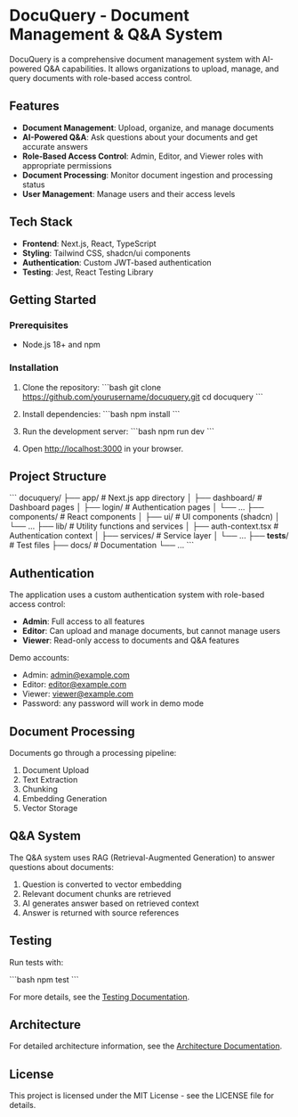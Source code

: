 # DocuQuery - Document Management & Q&A System

DocuQuery is a comprehensive document management system with AI-powered Q&A capabilities. It allows organizations to upload, manage, and query documents with role-based access control.

## Features

- **Document Management**: Upload, organize, and manage documents
- **AI-Powered Q&A**: Ask questions about your documents and get accurate answers
- **Role-Based Access Control**: Admin, Editor, and Viewer roles with appropriate permissions
- **Document Processing**: Monitor document ingestion and processing status
- **User Management**: Manage users and their access levels

## Tech Stack

- **Frontend**: Next.js, React, TypeScript
- **Styling**: Tailwind CSS, shadcn/ui components
- **Authentication**: Custom JWT-based authentication
- **Testing**: Jest, React Testing Library

## Getting Started

### Prerequisites

- Node.js 18+ and npm

### Installation

1. Clone the repository:
\`\`\`bash
git clone https://github.com/yourusername/docuquery.git
cd docuquery
\`\`\`

2. Install dependencies:
\`\`\`bash
npm install
\`\`\`

3. Run the development server:
\`\`\`bash
npm run dev
\`\`\`

4. Open [http://localhost:3000](http://localhost:3000) in your browser.

## Project Structure

\`\`\`
docuquery/
├── app/                  # Next.js app directory
│   ├── dashboard/        # Dashboard pages
│   ├── login/            # Authentication pages
│   └── ...
├── components/           # React components
│   ├── ui/               # UI components (shadcn)
│   └── ...
├── lib/                  # Utility functions and services
│   ├── auth-context.tsx  # Authentication context
│   ├── services/         # Service layer
│   └── ...
├── __tests__/            # Test files
├── docs/                 # Documentation
└── ...
\`\`\`

## Authentication

The application uses a custom authentication system with role-based access control:

- **Admin**: Full access to all features
- **Editor**: Can upload and manage documents, but cannot manage users
- **Viewer**: Read-only access to documents and Q&A features

Demo accounts:
- Admin: admin@example.com
- Editor: editor@example.com
- Viewer: viewer@example.com
- Password: any password will work in demo mode

## Document Processing

Documents go through a processing pipeline:
1. Document Upload
2. Text Extraction
3. Chunking
4. Embedding Generation
5. Vector Storage

## Q&A System

The Q&A system uses RAG (Retrieval-Augmented Generation) to answer questions about documents:
1. Question is converted to vector embedding
2. Relevant document chunks are retrieved
3. AI generates answer based on retrieved context
4. Answer is returned with source references

## Testing

Run tests with:

\`\`\`bash
npm test
\`\`\`

For more details, see the [Testing Documentation](docs/testing.md).

## Architecture

For detailed architecture information, see the [Architecture Documentation](docs/architecture.md).

## License

This project is licensed under the MIT License - see the LICENSE file for details.

